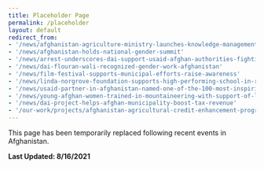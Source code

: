 ```yaml
---
title: Placeholder Page
permalink: /placeholder
layout: default
redirect_from: 
- '/news/afghanistan-agriculture-ministry-launches-knowledge-management-facility'
- '/news/afghanistan-holds-national-gender-summit'
- '/news/arrest-underscores-dai-support-usaid-afghan-authorities-fighting-corruption'
- '/news/dai-flouran-wali-recognized-gender-work-afghanistan'
- '/news/film-festival-supports-municipal-efforts-raise-awareness'
- '/news/linda-norgrove-foundation-supports-high-performing-school-in-rural-afghanistan'
- '/news/usaid-partner-in-afghanistan-named-one-of-the-100-most-inspiring-and-influential-women-of-2018'
- '/news/young-afghan-women-trained-in-mountaineering-with-support-of-linda-norgrove-foundation'
- '/news/dai-project-helps-afghan-municipality-boost-tax-revenue'
- '/our-work/projects/afghanistan-agricultural-credit-enhancement-program-i-ii-ace'
---
```


This page has been temporarily replaced following recent events in Afghanistan.

**Last Updated: 8/16/2021**